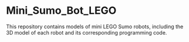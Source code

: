 # Mini_Sumo_Bot_LEGO
This repository contains models of mini LEGO Sumo robots, including the 3D model of each robot and its corresponding programming code.
